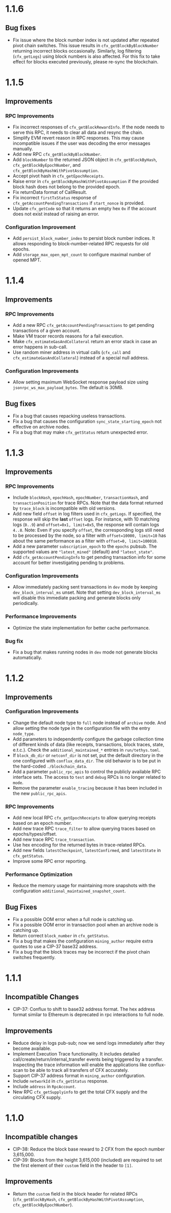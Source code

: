 # 1.1.6

## Bug fixes
- Fix issue where the block number index is not updated after repeated pivot chain switches. This issue results in `cfx_getBlockByBlockNumber` returning incorrect blocks occasionally. Similarly, log filtering (`cfx_getLogs`) using block numbers is also affected. For this fix to take effect for blocks executed previously, please re-sync the blockchain.


# 1.1.5

## Improvements

### RPC Improvements
- Fix incorrect responses of `cfx_getBlockRewardInfo`. If the node needs to serve this RPC, it needs to clear all data and resync the chain.
- Simplify EVM revert reason in RPC responses. This may cause incompatible issues if the user was decoding the error messages manually.
- Add new RPC `cfx_getBlockByBlockNumber`.
- Add `blockNumber` to the returned JSON object in `cfx_getBlockByHash`, `cfx_getBlockByEpochNumber`, and `cfx_getBlockByHashWithPivotAssumption`.
- Accept pivot hash in `cfx_getEpochReceipts`.
- Raise error in `cfx_getBlockByHashWithPivotAssumption` if the provided block hash does not belong to the provided epoch.
- Fix returnData format of CallResult.
- Fix incorrect `firstTxStatus` response of `cfx_getAccountPendingTransactions` if `start_nonce` is provided.
- Update `cfx_getCode` so that it returns an empty hex `0x` if the account does not exist instead of raising an error.

### Configuration Improvement
- Add `persist_block_number_index` to persist block number indices. It allows responding to block-number-related RPC requests for old epochs.
- Add `storage_max_open_mpt_count` to configure maximal number of opened MPT.


# 1.1.4

## Improvements

### RPC Improvements
- Add a new RPC `cfx_getAccountPendingTransactions` to get pending transactions of a given account.
- Make VM tracer records reasons for a fail execution. 
- Make `cfx_estimateGasAndCollateral` return an error stack in case an error happens in sub-call.
- Use random miner address in virtual calls (`cfx_call` and `cfx_estimateGasAndCollateral`) 
    instead of a special null address.

### Configuration Improvements
- Allow setting maximum WebSocket response payload size using `jsonrpc_ws_max_payload_bytes`. The default is 30MB.

## Bug fixes
- Fix a bug that causes repacking useless transactions.
- Fix a bug that causes the configuration `sync_state_starting_epoch` not effective on archive nodes.
- Fix a bug that may make `cfx_getStatus` return unexpected error.


# 1.1.3

## Improvements

### RPC Improvements
- Include `blockHash`, `epochHash`, `epochNumber`, `transactionHash`, and `transactionPosition` for trace RPCs.
  Note that the data format returned by `trace_block` is incompatible with old versions.
- Add new field `offset` in log filters used in `cfx_getLogs`.
  If specified, the response will skip the **last** `offset` logs.
  For instance, with 10 matching logs (`0..9`) and `offset=0x1, limit=0x5`, the response will contain logs `4..8`.
  Note: Even if you specify `offset`, the corresponding logs still need to be processed by the node,
  so a filter with `offset=10000, limit=10` has about the same performance as a filter with `offset=0, limit=100010`.
- Add a new parameter `subscription_epoch` to the `epochs` pubsub.
  The supported values are `"latest_mined"` (default) and `"latest_state"`.
- Add `cfx_getAccountPendingInfo` to get pending transaction info for some account for better investigating pending tx problems.

### Configuration Improvements
- Allow immediately packing sent transactions in `dev` mode by keeping `dev_block_interval_ms` unset.
  Note that setting `dev_block_interval_ms` will disable this immediate packing and generate blocks only periodically.
### Performance Improvements
- Optimize the state implementation for better cache performance.

### Bug fix
- Fix a bug that makes running nodes in `dev` mode not generate blocks automatically.

# 1.1.2

## Improvements

### Configuration Improvements
- Change the default node type to `full` node instead of `archive` node. And allow setting the node type in the
  configuration file with the entry `node_type`.
- Add parameters to independently configure the garbage collection time of different kinds of data (like receipts,
  transactions, block traces, state, e.t.c.). Check the `additional_maintained_*` entries in `run/tethys.toml`.
- If `block_db_dir` or `netconf_dir` is not set, put the default directory in the one configured with `conflux_data_dir`.
  The old behavior is to be put in the hard-coded `./blockchain_data`.
- Add a parameter `public_rpc_apis` to control the publicly available RPC interface sets. 
  The access to `test` and `debug` RPCs is no longer related to `mode`.
- Remove the parameter `enable_tracing` because it has been included in the new `public_rpc_apis`.

### RPC Improvements
- Add new local RPC `cfx_getEpochReceipts` to allow querying receipts based on an epoch number.
- Add new trace RPC `trace_filter` to allow querying traces based on epochs/types/offset.
- Add new trace RPC `trace_transaction`.
- Use hex encoding for the returned bytes in trace-related RPCs.
- Add new fields `latestCheckpoint`, `latestConfirmed`, and `latestState` in `cfx_getStatus`.
- Improve some RPC error reporting.
### Performance Optimization
- Reduce the memory usage for maintaining more snapshots with the configuration `additional_maintained_snapshot_count`.
## Bug Fixes
- Fix a possible OOM error when a full node is catching up.
- Fix a possible OOM error in transaction pool when an archive node is catching up.
- Return correct `block_number` in `cfx_getStatus`.
- Fix a bug that makes the configuration `mining_author` require extra quotes to use a CIP-37 base32 address.
- Fix a bug that the block traces may be incorrect if the pivot chain switches frequently.

# 1.1.1

## Incompatible Changes
- CIP-37: Conflux to shift to base32 address format. The hex address format similar to Ethereum is deprecated in rpc interactions to full node.

## Improvements

- Reduce delay in logs pub-sub; now we send logs immediately after they become available.
- Implement Execution Trace functionality. It includes detailed call/create/return/internal_transfer events being triggered by a transfer. Inspecting the trace information will enable the applications like conflux-scan to be able to track all transfers of CFX accurately. 
- Support CIP-37 address format in `mining_author` configuration.
- Include `networkId` in `cfx_getStatus` response.
- Include `address` in `RpcAccount`.
- New RPC `cfx_getSupplyinfo` to get the total CFX supply and the circulating CFX supply.

# 1.1.0

## Incompatible changes

- CIP-38: Reduce the block base reward to 2 CFX from the epoch number 3,615,000.
- CIP-39: Blocks from the height 3,615,000 (included) are required to set the first element of their `custom` field in the header to `[1]`.

## Improvements
- Return the `custom` field in the block header for related RPCs (`cfx_getBlockByHash`, `cfx_getBlockByHashWithPivotAssumption`, `cfx_getBlockByEpochNumber`).